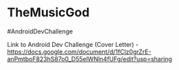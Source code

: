 # TheMusicGod
#AndroidDevChallenge

Link to Android Dev Challenge (Cover Letter) - https://docs.google.com/document/d/1fClz0grZrE-anPmtboF823hS87o0_D55elWNln4fUFg/edit?usp=sharing

